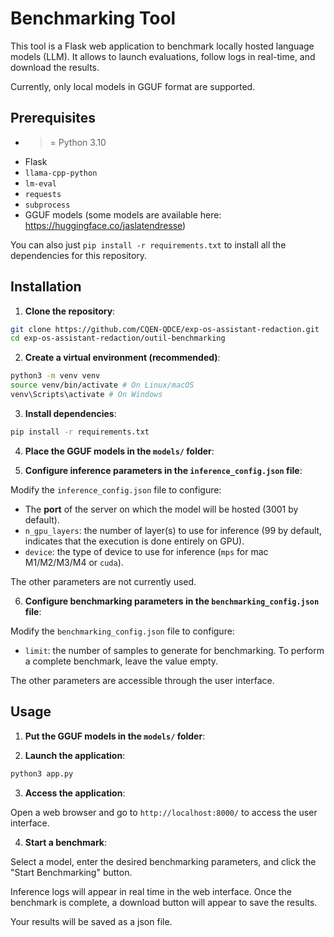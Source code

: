 # Benchmarking Tool

This tool is a Flask web application to benchmark locally hosted language models (LLM). It allows to launch evaluations, follow logs in real-time, and download the results.

Currently, only local models in GGUF format are supported.

## Prerequisites

- >= Python 3.10
- Flask
- `llama-cpp-python`
- `lm-eval`
- `requests`
- `subprocess`
- GGUF models (some models are available here: https://huggingface.co/jaslatendresse)

You can also just `pip install -r requirements.txt` to install all the dependencies for this repository.

## Installation

1. **Clone the repository**:
```bash
git clone https://github.com/CQEN-QDCE/exp-os-assistant-redaction.git
cd exp-os-assistant-redaction/outil-benchmarking
```

2. **Create a virtual environment (recommended)**:
```bash
python3 -m venv venv
source venv/bin/activate # On Linux/macOS
venv\Scripts\activate # On Windows
```

3. **Install dependencies**:
```bash
pip install -r requirements.txt
```

4. **Place the GGUF models in the `models/` folder**:

5. **Configure inference parameters in the `inference_config.json` file**:

Modify the `inference_config.json` file to configure:
* The **port** of the server on which the model will be hosted (3001 by default).
* `n_gpu_layers`: the number of layer(s) to use for inference (99 by default, indicates that the execution is done entirely on GPU).
* `device`: the type of device to use for inference (`mps` for mac M1/M2/M3/M4 or `cuda`).

The other parameters are not currently used.

6. **Configure benchmarking parameters in the `benchmarking_config.json` file**:

Modify the `benchmarking_config.json` file to configure:
* `limit`: the number of samples to generate for benchmarking. To perform a complete benchmark, leave the value empty.

The other parameters are accessible through the user interface.

## Usage

1. **Put the GGUF models in the `models/` folder**:

2. **Launch the application**:

```bash
python3 app.py
```

3. **Access the application**:

Open a web browser and go to `http://localhost:8000/` to access the user interface.

4. **Start a benchmark**:

Select a model, enter the desired benchmarking parameters, and click the "Start Benchmarking" button.

Inference logs will appear in real time in the web interface. Once the benchmark is complete, a download button will appear to save the results.

Your results will be saved as a json file.
